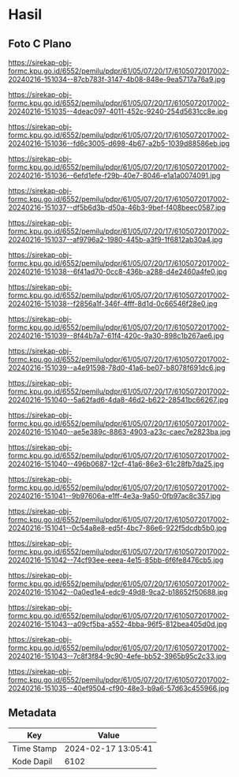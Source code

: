 # Hasil

## Foto C Plano

https://sirekap-obj-formc.kpu.go.id/6552/pemilu/pdpr/61/05/07/20/17/6105072017002-20240216-151034--87cb783f-3147-4b08-848e-9ea5717a76a9.jpg

https://sirekap-obj-formc.kpu.go.id/6552/pemilu/pdpr/61/05/07/20/17/6105072017002-20240216-151035--4deac097-4011-452c-9240-254d5631cc8e.jpg

https://sirekap-obj-formc.kpu.go.id/6552/pemilu/pdpr/61/05/07/20/17/6105072017002-20240216-151036--fd6c3005-d698-4b67-a2b5-1039d88586eb.jpg

https://sirekap-obj-formc.kpu.go.id/6552/pemilu/pdpr/61/05/07/20/17/6105072017002-20240216-151036--6efd1efe-f29b-40e7-8046-e1a1a0074091.jpg

https://sirekap-obj-formc.kpu.go.id/6552/pemilu/pdpr/61/05/07/20/17/6105072017002-20240216-151037--df5b6d3b-d50a-46b3-9bef-f408beec0587.jpg

https://sirekap-obj-formc.kpu.go.id/6552/pemilu/pdpr/61/05/07/20/17/6105072017002-20240216-151037--af9796a2-1980-445b-a3f9-1f6812ab30a4.jpg

https://sirekap-obj-formc.kpu.go.id/6552/pemilu/pdpr/61/05/07/20/17/6105072017002-20240216-151038--6f41ad70-0cc8-436b-a288-d4e2460a4fe0.jpg

https://sirekap-obj-formc.kpu.go.id/6552/pemilu/pdpr/61/05/07/20/17/6105072017002-20240216-151038--f2856a1f-346f-4fff-8d1d-0c66546f28e0.jpg

https://sirekap-obj-formc.kpu.go.id/6552/pemilu/pdpr/61/05/07/20/17/6105072017002-20240216-151039--8f44b7a7-61f4-420c-9a30-898c1b267ae6.jpg

https://sirekap-obj-formc.kpu.go.id/6552/pemilu/pdpr/61/05/07/20/17/6105072017002-20240216-151039--a4e91598-78d0-41a6-be07-b8078f691dc6.jpg

https://sirekap-obj-formc.kpu.go.id/6552/pemilu/pdpr/61/05/07/20/17/6105072017002-20240216-151040--5a62fad6-4da8-46d2-b622-28541bc66267.jpg

https://sirekap-obj-formc.kpu.go.id/6552/pemilu/pdpr/61/05/07/20/17/6105072017002-20240216-151040--ae5e389c-8863-4903-a23c-caec7e2823ba.jpg

https://sirekap-obj-formc.kpu.go.id/6552/pemilu/pdpr/61/05/07/20/17/6105072017002-20240216-151040--496b0687-12cf-41a6-86e3-61c28fb7da25.jpg

https://sirekap-obj-formc.kpu.go.id/6552/pemilu/pdpr/61/05/07/20/17/6105072017002-20240216-151041--9b97606a-e1ff-4e3a-9a50-0fb97ac8c357.jpg

https://sirekap-obj-formc.kpu.go.id/6552/pemilu/pdpr/61/05/07/20/17/6105072017002-20240216-151041--0c54a8e8-ed5f-4bc7-86e6-922f5dcdb5b0.jpg

https://sirekap-obj-formc.kpu.go.id/6552/pemilu/pdpr/61/05/07/20/17/6105072017002-20240216-151042--74cf93ee-eeea-4e15-85bb-6f6fe8476cb5.jpg

https://sirekap-obj-formc.kpu.go.id/6552/pemilu/pdpr/61/05/07/20/17/6105072017002-20240216-151042--0a0ed1e4-edc9-49d8-9ca2-b18652f50688.jpg

https://sirekap-obj-formc.kpu.go.id/6552/pemilu/pdpr/61/05/07/20/17/6105072017002-20240216-151043--a09cf5ba-a552-4bba-96f5-812bea405d0d.jpg

https://sirekap-obj-formc.kpu.go.id/6552/pemilu/pdpr/61/05/07/20/17/6105072017002-20240216-151043--7c8f3f84-9c90-4efe-bb52-3965b95c2c33.jpg

https://sirekap-obj-formc.kpu.go.id/6552/pemilu/pdpr/61/05/07/20/17/6105072017002-20240216-151035--40ef9504-cf90-48e3-b9a6-57d63c455966.jpg


## Metadata

| Key        | Value               |
| ---------- | ------------------- |
| Time Stamp | 2024-02-17 13:05:41 |
| Kode Dapil | 6102                |



